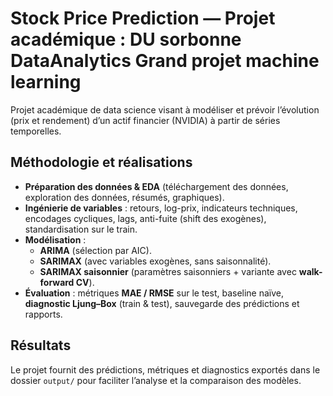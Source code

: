 # Stock Price Prediction — Projet académique : DU sorbonne DataAnalytics  Grand projet machine learning

Projet académique de data science visant à modéliser et prévoir l’évolution (prix et rendement) d’un actif  financier (NVIDIA) à partir de séries temporelles.

## Méthodologie et réalisations
- **Préparation des données & EDA** (téléchargement des données, exploration des données,  résumés, graphiques).
- **Ingénierie de variables** : retours, log-prix, indicateurs techniques, encodages cycliques, lags, anti-fuite (shift des exogènes), standardisation sur le train.
- **Modélisation** :
  - **ARIMA** (sélection par AIC).
  - **SARIMAX** (avec variables exogènes, sans saisonnalité).
  - **SARIMAX saisonnier** (paramètres saisonniers + variante avec **walk-forward CV**).
- **Évaluation** : métriques **MAE / RMSE** sur le test, baseline naïve, **diagnostic Ljung–Box** (train & test), sauvegarde des prédictions et rapports.

## Résultats
Le projet fournit des prédictions, métriques et diagnostics exportés dans le dossier `output/` pour faciliter l’analyse et la comparaison des modèles.
